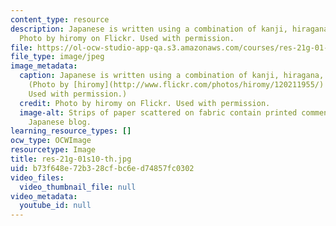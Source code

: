 ```yaml
---
content_type: resource
description: Japanese is written using a combination of kanji, hiragana, and katakana.
  Photo by hiromy on Flickr. Used with permission.
file: https://ol-ocw-studio-app-qa.s3.amazonaws.com/courses/res-21g-01-kana-spring-2010/b73f648e72b328cfbc6ed74857fc0302_res-21g-01s10-th.jpg
file_type: image/jpeg
image_metadata:
  caption: Japanese is written using a combination of kanji, hiragana, and katakana.
    (Photo by [hiromy](http://www.flickr.com/photos/hiromy/120211955/) on Flickr.
    Used with permission.)
  credit: Photo by hiromy on Flickr. Used with permission.
  image-alt: Strips of paper scattered on fabric contain printed comments  from a
    Japanese blog.
learning_resource_types: []
ocw_type: OCWImage
resourcetype: Image
title: res-21g-01s10-th.jpg
uid: b73f648e-72b3-28cf-bc6e-d74857fc0302
video_files:
  video_thumbnail_file: null
video_metadata:
  youtube_id: null
---
```

